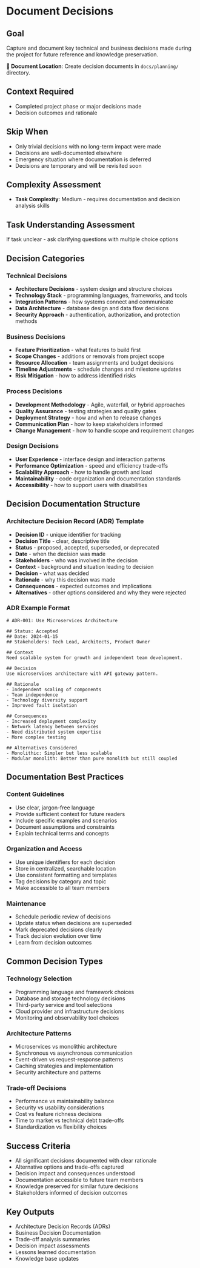 # Document Decisions

## Goal
Capture and document key technical and business decisions made during the project for future reference and knowledge preservation.

**📁 Document Location**: Create decision documents in `docs/planning/` directory.

## Context Required
- Completed project phase or major decisions made
- Decision outcomes and rationale

## Skip When
- Only trivial decisions with no long-term impact were made
- Decisions are well-documented elsewhere
- Emergency situation where documentation is deferred
- Decisions are temporary and will be revisited soon

## Complexity Assessment
- **Task Complexity**: Medium - requires documentation and decision analysis skills

## Task Understanding Assessment
If task unclear - ask clarifying questions with multiple choice options

## Decision Categories

### Technical Decisions
- **Architecture Decisions** - system design and structure choices
- **Technology Stack** - programming languages, frameworks, and tools
- **Integration Patterns** - how systems connect and communicate
- **Data Architecture** - database design and data flow decisions
- **Security Approach** - authentication, authorization, and protection methods

### Business Decisions
- **Feature Prioritization** - what features to build first
- **Scope Changes** - additions or removals from project scope
- **Resource Allocation** - team assignments and budget decisions
- **Timeline Adjustments** - schedule changes and milestone updates
- **Risk Mitigation** - how to address identified risks

### Process Decisions
- **Development Methodology** - Agile, waterfall, or hybrid approaches
- **Quality Assurance** - testing strategies and quality gates
- **Deployment Strategy** - how and when to release changes
- **Communication Plan** - how to keep stakeholders informed
- **Change Management** - how to handle scope and requirement changes

### Design Decisions
- **User Experience** - interface design and interaction patterns
- **Performance Optimization** - speed and efficiency trade-offs
- **Scalability Approach** - how to handle growth and load
- **Maintainability** - code organization and documentation standards
- **Accessibility** - how to support users with disabilities

## Decision Documentation Structure

### Architecture Decision Record (ADR) Template
- **Decision ID** - unique identifier for tracking
- **Decision Title** - clear, descriptive title
- **Status** - proposed, accepted, superseded, or deprecated
- **Date** - when the decision was made
- **Stakeholders** - who was involved in the decision
- **Context** - background and situation leading to decision
- **Decision** - what was decided
- **Rationale** - why this decision was made
- **Consequences** - expected outcomes and implications
- **Alternatives** - other options considered and why they were rejected

### ADR Example Format
```
# ADR-001: Use Microservices Architecture

## Status: Accepted
## Date: 2024-01-15
## Stakeholders: Tech Lead, Architects, Product Owner

## Context
Need scalable system for growth and independent team development.

## Decision
Use microservices architecture with API gateway pattern.

## Rationale
- Independent scaling of components
- Team independence
- Technology diversity support
- Improved fault isolation

## Consequences
- Increased deployment complexity
- Network latency between services
- Need distributed system expertise
- More complex testing

## Alternatives Considered
- Monolithic: Simpler but less scalable
- Modular monolith: Better than pure monolith but still coupled
```

## Documentation Best Practices

### Content Guidelines
- Use clear, jargon-free language
- Provide sufficient context for future readers
- Include specific examples and scenarios
- Document assumptions and constraints
- Explain technical terms and concepts

### Organization and Access
- Use unique identifiers for each decision
- Store in centralized, searchable location
- Use consistent formatting and templates
- Tag decisions by category and topic
- Make accessible to all team members

### Maintenance
- Schedule periodic review of decisions
- Update status when decisions are superseded
- Mark deprecated decisions clearly
- Track decision evolution over time
- Learn from decision outcomes

## Common Decision Types

### Technology Selection
- Programming language and framework choices
- Database and storage technology decisions
- Third-party service and tool selections
- Cloud provider and infrastructure decisions
- Monitoring and observability tool choices

### Architecture Patterns
- Microservices vs monolithic architecture
- Synchronous vs asynchronous communication
- Event-driven vs request-response patterns
- Caching strategies and implementation
- Security architecture and patterns

### Trade-off Decisions
- Performance vs maintainability balance
- Security vs usability considerations
- Cost vs feature richness decisions
- Time to market vs technical debt trade-offs
- Standardization vs flexibility choices

## Success Criteria
- All significant decisions documented with clear rationale
- Alternative options and trade-offs captured
- Decision impact and consequences understood
- Documentation accessible to future team members
- Knowledge preserved for similar future decisions
- Stakeholders informed of decision outcomes

## Key Outputs
- Architecture Decision Records (ADRs)
- Business Decision Documentation
- Trade-off analysis summaries
- Decision impact assessments
- Lessons learned documentation
- Knowledge base updates 